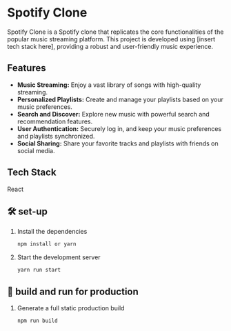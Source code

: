 # Spotify Clone

Spotify Clone is a Spotify clone that replicates the core functionalities of the popular music streaming platform. This project is developed using [insert tech stack here], providing a robust and user-friendly music experience.

## Features

- **Music Streaming:** Enjoy a vast library of songs with high-quality streaming.
- **Personalized Playlists:** Create and manage your playlists based on your music preferences.
- **Search and Discover:** Explore new music with powerful search and recommendation features.
- **User Authentication:** Securely log in, and keep your music preferences and playlists synchronized.
- **Social Sharing:** Share your favorite tracks and playlists with friends on social media.

## Tech Stack

React

## 🛠 set-up

1. Install the dependencies

   ```sh
   npm install or yarn
   ```

2. Start the development server

   ```sh
   yarn run start
   ```

## 🚀 build and run for production

1. Generate a full static production build

   ```sh
   npm run build
   ```